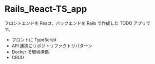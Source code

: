 # Rails_React-TS_app

フロントエンドを React、バックエンドを Rails で作成した TODO アプリです。

- フロントに TypeScript
- API 連携にリポジトリファクトリパターン
- Docker で環境構築
- CRUD
